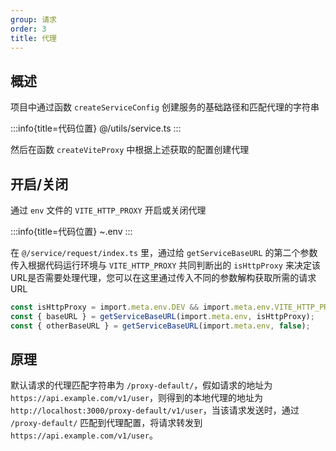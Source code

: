 ```yaml
---
group: 请求
order: 3
title: 代理
---
```


## 概述

项目中通过函数 `createServiceConfig` 创建服务的基础路径和匹配代理的字符串

:::info{title=代码位置}
@/utils/service.ts
:::

然后在函数 `createViteProxy` 中根据上述获取的配置创建代理

## 开启/关闭

通过 `env` 文件的 `VITE_HTTP_PROXY` 开启或关闭代理

:::info{title=代码位置}
~.env
:::

在 `@/service/request/index.ts` 里，通过给 `getServiceBaseURL` 的第二个参数传入根据代码运行环境与 `VITE_HTTP_PROXY` 共同判断出的 `isHttpProxy` 来决定该URL是否需要处理代理，您可以在这里通过传入不同的参数解构获取所需的请求URL

```ts
const isHttpProxy = import.meta.env.DEV && import.meta.env.VITE_HTTP_PROXY === 'Y';
const { baseURL } = getServiceBaseURL(import.meta.env, isHttpProxy);
const { otherBaseURL } = getServiceBaseURL(import.meta.env, false);
```

## 原理

默认请求的代理匹配字符串为 `/proxy-default/`，假如请求的地址为 `https://api.example.com/v1/user`，则得到的本地代理的地址为 `http://localhost:3000/proxy-default/v1/user`，当该请求发送时，通过 `/proxy-default/` 匹配到代理配置，将请求转发到 `https://api.example.com/v1/user`。

